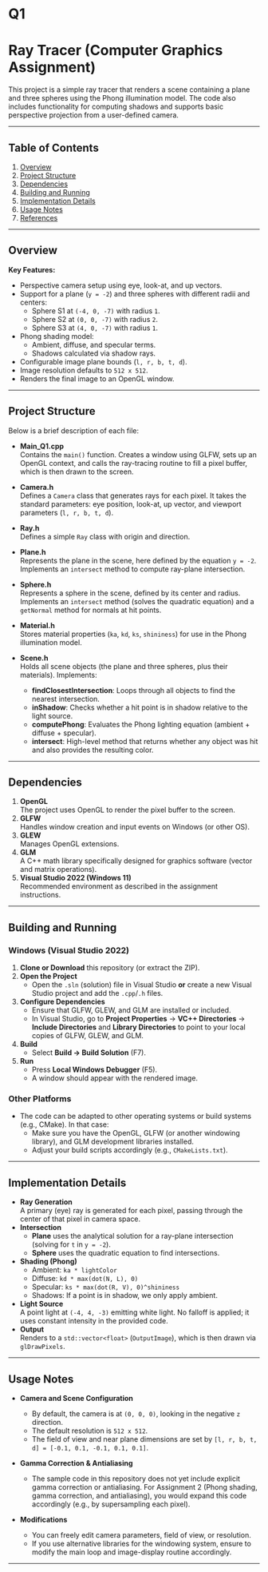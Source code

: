 # Q1

# Ray Tracer (Computer Graphics Assignment)

This project is a simple ray tracer that renders a scene containing a plane and three spheres using the Phong illumination model. The code also includes functionality for computing shadows and supports basic perspective projection from a user-defined camera.

---

## Table of Contents
1. [Overview](#overview)  
2. [Project Structure](#project-structure)  
3. [Dependencies](#dependencies)  
4. [Building and Running](#building-and-running)  
5. [Implementation Details](#implementation-details)  
6. [Usage Notes](#usage-notes)  
7. [References](#references)

---

## Overview

**Key Features:**
- Perspective camera setup using eye, look-at, and up vectors.
- Support for a plane (`y = -2`) and three spheres with different radii and centers:
  - Sphere S1 at `(-4, 0, -7)` with radius `1`.
  - Sphere S2 at `(0, 0, -7)` with radius `2`.
  - Sphere S3 at `(4, 0, -7)` with radius `1`.
- Phong shading model:
  - Ambient, diffuse, and specular terms.
  - Shadows calculated via shadow rays.
- Configurable image plane bounds (`l, r, b, t, d`).
- Image resolution defaults to `512 x 512`.
- Renders the final image to an OpenGL window.

---

## Project Structure

Below is a brief description of each file:

- **Main_Q1.cpp**  
  Contains the `main()` function. Creates a window using GLFW, sets up an OpenGL context, and calls the ray-tracing routine to fill a pixel buffer, which is then drawn to the screen.

- **Camera.h**  
  Defines a `Camera` class that generates rays for each pixel. It takes the standard parameters: eye position, look-at, up vector, and viewport parameters (`l, r, b, t, d`).

- **Ray.h**  
  Defines a simple `Ray` class with origin and direction.

- **Plane.h**  
  Represents the plane in the scene, here defined by the equation `y = -2`. Implements an `intersect` method to compute ray-plane intersection.

- **Sphere.h**  
  Represents a sphere in the scene, defined by its center and radius. Implements an `intersect` method (solves the quadratic equation) and a `getNormal` method for normals at hit points.

- **Material.h**  
  Stores material properties (`ka`, `kd`, `ks`, `shininess`) for use in the Phong illumination model.

- **Scene.h**  
  Holds all scene objects (the plane and three spheres, plus their materials). Implements:
  - **findClosestIntersection**: Loops through all objects to find the nearest intersection.
  - **inShadow**: Checks whether a hit point is in shadow relative to the light source.
  - **computePhong**: Evaluates the Phong lighting equation (ambient + diffuse + specular).
  - **intersect**: High-level method that returns whether any object was hit and also provides the resulting color.

---

## Dependencies

1. **OpenGL**  
   The project uses OpenGL to render the pixel buffer to the screen.  
2. **GLFW**  
   Handles window creation and input events on Windows (or other OS).  
3. **GLEW**  
   Manages OpenGL extensions.  
4. **GLM**  
   A C++ math library specifically designed for graphics software (vector and matrix operations).  
5. **Visual Studio 2022 (Windows 11)**  
   Recommended environment as described in the assignment instructions.  

---

## Building and Running

### Windows (Visual Studio 2022)

1. **Clone or Download** this repository (or extract the ZIP).
2. **Open the Project**  
   - Open the `.sln` (solution) file in Visual Studio **or** create a new Visual Studio project and add the `.cpp`/`.h` files.
3. **Configure Dependencies**  
   - Ensure that GLFW, GLEW, and GLM are installed or included.  
   - In Visual Studio, go to **Project Properties** → **VC++ Directories** → **Include Directories** and **Library Directories** to point to your local copies of GLFW, GLEW, and GLM.
4. **Build**  
   - Select **Build → Build Solution** (F7).
5. **Run**  
   - Press **Local Windows Debugger** (F5).  
   - A window should appear with the rendered image.

### Other Platforms

- The code can be adapted to other operating systems or build systems (e.g., CMake). In that case:
  - Make sure you have the OpenGL, GLFW (or another windowing library), and GLM development libraries installed.
  - Adjust your build scripts accordingly (e.g., `CMakeLists.txt`).

---

## Implementation Details

- **Ray Generation**  
  A primary (eye) ray is generated for each pixel, passing through the center of that pixel in camera space.
- **Intersection**  
  - **Plane** uses the analytical solution for a ray-plane intersection (solving for `t` in `y = -2`).  
  - **Sphere** uses the quadratic equation to find intersections.
- **Shading (Phong)**  
  - Ambient: `ka * lightColor`  
  - Diffuse: `kd * max(dot(N, L), 0)`  
  - Specular: `ks * max(dot(R, V), 0)^shininess`  
  - Shadows: If a point is in shadow, we only apply ambient.
- **Light Source**  
  A point light at `(-4, 4, -3)` emitting white light. No falloff is applied; it uses constant intensity in the provided code.
- **Output**  
  Renders to a `std::vector<float>` (`OutputImage`), which is then drawn via `glDrawPixels`.

---

## Usage Notes

- **Camera and Scene Configuration**  
  - By default, the camera is at `(0, 0, 0)`, looking in the negative `z` direction.  
  - The default resolution is `512 x 512`.  
  - The field of view and near plane dimensions are set by `[l, r, b, t, d] = [-0.1, 0.1, -0.1, 0.1, 0.1]`.

- **Gamma Correction & Antialiasing**  
  - The sample code in this repository does not yet include explicit gamma correction or antialiasing. For Assignment 2 (Phong shading, gamma correction, and antialiasing), you would expand this code accordingly (e.g., by supersampling each pixel).

- **Modifications**  
  - You can freely edit camera parameters, field of view, or resolution.  
  - If you use alternative libraries for the windowing system, ensure to modify the main loop and image-display routine accordingly.

---

